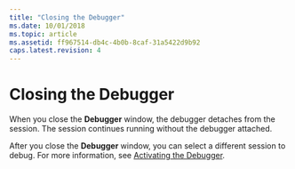 ```yaml
---
title: "Closing the Debugger"
ms.date: 10/01/2018
ms.topic: article
ms.assetid: ff967514-db4c-4b0b-8caf-31a5422d9b92
caps.latest.revision: 4
---
```

# Closing the Debugger
When you close the **Debugger** window, the debugger detaches from the session. The session continues running without the debugger attached.  
  
 After you close the **Debugger** window, you can select a different session to debug. For more information, see [Activating the Debugger](Activating-the-Debugger.md).
